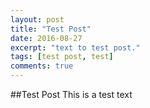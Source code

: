 ```yaml
---
layout: post
title: "Test Post"
date: 2016-08-27
excerpt: "text to test post."
tags: [test post, test]
comments: true
---
```


##Test Post
This is a test text